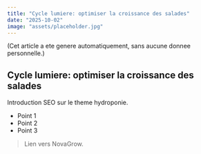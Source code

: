```yaml
---
title: "Cycle lumiere: optimiser la croissance des salades"
date: "2025-10-02"
image: "assets/placeholder.jpg"
---
```


(Cet article a ete genere automatiquement, sans aucune donnee personnelle.)

## Cycle lumiere: optimiser la croissance des salades

Introduction SEO sur le theme hydroponie.

- Point 1
- Point 2
- Point 3

> Lien vers NovaGrow.
